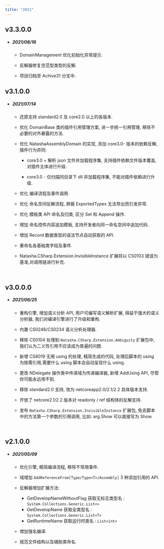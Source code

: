 ```yaml
---
title: "2021"
---  
```


## v3.3.0.0

 - ##### 2021/08/16

   - DomainManagement 优化初始化异常提示.
  
   - 反解器修复空范型类型的反解.

   - 项目归档至 Achive31 分支中.

## v3.1.0.0
 
 - ##### 2021/07/14
 
    - 还原支持 standard2.0 及 core2.0 以上的各版本.
 
    - 优化 DomainBase 类的插件引用管理方案, 进一步统一引用管理, 移除不必要的对外暴露的方法.
    
    - 优化 NatashaAssemblyDomain 的实现, 添加 core3.0- 版本的依赖反解, 插件行为异同: 
  
      - core3.0 + 解析 json 文件并加载程序集, 支持插件依赖文件版本覆盖, 对插件主体进行升级.
  
      - core3.0 - 仅扫描同目录下 dll 并加载程序集, 不能对插件依赖进行升级.
    
    - 优化 编译流程及事件调用.
    
    - 优化 命名空间反解流程, 屏蔽 ExportedTypes 无法导出而引发异常.
    
    - 优化 模板类 API 命名及归类, 区分 Set 和 Append 操作.
    
    - 增加 命名控件内容追加模板, 支持开发者向同一命名空间中追加代码.
    
    - 增加 Record 数据类型的语法节点自动获取的 API.
    
    - 重命名各基础类字段及事件.
    
    - Natasha.CSharp.Extension.InvisibleInstance 扩展将以 CS0103 错误为基准,对调用链进行补充.  
  
<br/>

## v3.0.0.0

- ##### 2021/06/25

  - 重构引擎, 增加语义分析 API, 用户可编写语义解析扩展, 得益于强大的语义分析器, 我们对编译引擎进行了升级和重构.

  - 内置 CS0246/CS0234 语义分析处理器.

  - 移除 CS0104 处理到 `Natasha.CSharp.Extension.Ambiguity` 扩展包中, 我们认为二义性引用不应该成为普遍的问题.

  - 新增 CS8019 无用 using 的处理, 精简生成的代码, 处理后脚本的 using 为按需引用,需要什么 using 脚本会自动呈现什么 using.

  - 更改 NDelegate 操作类中传递域为传递编译器, 新增 AddUsing API, 尽管你可能永远用不到.

  - 移除 standard2.0 支持, 改为 netcoreapp2.0/2.1/2.2 具体版本支持.

  - 开放了 netcore2.1/2.2 版本对 readonly / ref 结构体的反解支持.

  - 发布 `Natasha.CSharp.Extension.InvisibleInstance` 扩展包, 免去脚本中的方法第一个参数的引用调用, 比如: arg.Show 可以直接写为 Show.

<br/>

## v2.1.0.0

- ##### 2021/05/09

  - 优化引擎, 精简编译流程, 移除不常用事件.

  - 域增加 `AddReferenceFrom[Type/Type<T>/Assembly]` 3 种添加引用的 API.

  - 反解器增加扩展方法:

    - GetDevelopNameWithoutFlag 获取无标志类型名 : `System.Collections.Generic.List<>`
    - GetDevelopName 获取全类型名 : `System.Collections.Generic.List<T>`
    - GetRuntimeName 获取运行时类名 : `List<int>`

  - 增加强名编译.

  - 规范文件结构以及辅助类命名.

 <br/>
